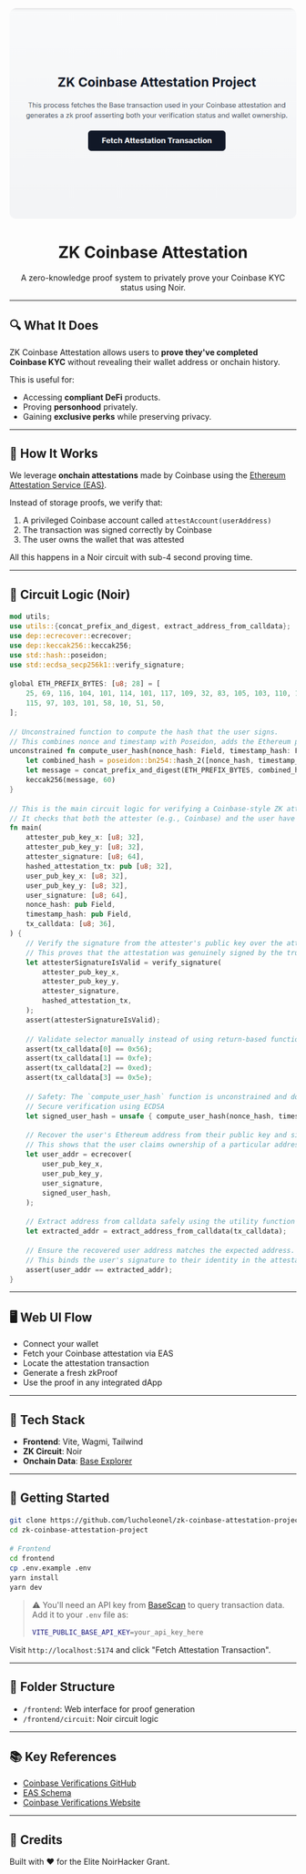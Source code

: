<p align="center">
  <img src="frontend/public/landing.png" alt="ZK Coinbase Attestation Screenshot" style="max-width: 100%; border-radius: 12px;" />
</p>

<h1 align="center">ZK Coinbase Attestation</h1>

<p align="center">
  A zero-knowledge proof system to privately prove your Coinbase KYC status using Noir.
</p>

---

## 🔍 What It Does

ZK Coinbase Attestation allows users to **prove they've completed Coinbase KYC** without revealing their wallet address or onchain history.

This is useful for:

- Accessing **compliant DeFi** products.
- Proving **personhood** privately.
- Gaining **exclusive perks** while preserving privacy.

---

## 🧪 How It Works

We leverage **onchain attestations** made by Coinbase using the [Ethereum Attestation Service (EAS)](https://base.easscan.org/schema/view/0xf8b05c79f090979bf4a80270aba232dff11a10d9ca55c4f88de95317970f0de9).

Instead of storage proofs, we verify that:

1. A privileged Coinbase account called `attestAccount(userAddress)`
2. The transaction was signed correctly by Coinbase
3. The user owns the wallet that was attested

All this happens in a Noir circuit with sub-4 second proving time.

---

## 🔧 Circuit Logic (Noir)

```rust
mod utils;
use utils::{concat_prefix_and_digest, extract_address_from_calldata};
use dep::ecrecover::ecrecover;
use dep::keccak256::keccak256;
use std::hash::poseidon;
use std::ecdsa_secp256k1::verify_signature;

global ETH_PREFIX_BYTES: [u8; 28] = [
    25, 69, 116, 104, 101, 114, 101, 117, 109, 32, 83, 105, 103, 110, 101, 100, 32, 77, 101, 115,
    115, 97, 103, 101, 58, 10, 51, 50,
];

// Unconstrained function to compute the hash that the user signs.
// This combines nonce and timestamp with Poseidon, adds the Ethereum prefix, and hashes with Keccak.
unconstrained fn compute_user_hash(nonce_hash: Field, timestamp_hash: Field) -> [u8; 32] {
    let combined_hash = poseidon::bn254::hash_2([nonce_hash, timestamp_hash]);
    let message = concat_prefix_and_digest(ETH_PREFIX_BYTES, combined_hash.to_be_bytes());
    keccak256(message, 60)
}

// This is the main circuit logic for verifying a Coinbase-style ZK attestation.
// It checks that both the attester (e.g., Coinbase) and the user have signed expected messages using ECDSA.
fn main(
    attester_pub_key_x: [u8; 32],
    attester_pub_key_y: [u8; 32],
    attester_signature: [u8; 64],
    hashed_attestation_tx: pub [u8; 32],
    user_pub_key_x: [u8; 32],
    user_pub_key_y: [u8; 32],
    user_signature: [u8; 64],
    nonce_hash: pub Field,
    timestamp_hash: pub Field,
    tx_calldata: [u8; 36],
) {
    // Verify the signature from the attester's public key over the attestation hash.
    // This proves that the attestation was genuinely signed by the trusted attester (e.g., Coinbase).
    let attesterSignatureIsValid = verify_signature(
        attester_pub_key_x,
        attester_pub_key_y,
        attester_signature,
        hashed_attestation_tx,
    );
    assert(attesterSignatureIsValid);

    // Validate selector manually instead of using return-based function
    assert(tx_calldata[0] == 0x56);
    assert(tx_calldata[1] == 0xfe);
    assert(tx_calldata[2] == 0xed);
    assert(tx_calldata[3] == 0x5e);

    // Safety: The `compute_user_hash` function is unconstrained and does not perform any unsafe memory operations.
    // Secure verification using ECDSA
    let signed_user_hash = unsafe { compute_user_hash(nonce_hash, timestamp_hash) };

    // Recover the user's Ethereum address from their public key and signature over their identity hash.
    // This shows that the user claims ownership of a particular address (e.g., for KYC or eligibility proofs).
    let user_addr = ecrecover(
        user_pub_key_x,
        user_pub_key_y,
        user_signature,
        signed_user_hash,
    );

    // Extract address from calldata safely using the utility function
    let extracted_addr = extract_address_from_calldata(tx_calldata);

    // Ensure the recovered user address matches the expected address.
    // This binds the user's signature to their identity in the attestation process.
    assert(user_addr == extracted_addr);
}


```

---

## 🖥️ Web UI Flow

- Connect your wallet
- Fetch your Coinbase attestation via EAS
- Locate the attestation transaction
- Generate a fresh zkProof
- Use the proof in any integrated dApp

---

## 🧱 Tech Stack

- **Frontend**: Vite, Wagmi, Tailwind
- **ZK Circuit**: Noir
- **Onchain Data**: [Base Explorer](https://basescan.org)

---

## 🚀 Getting Started

```bash
git clone https://github.com/lucholeonel/zk-coinbase-attestation-project
cd zk-coinbase-attestation-project

# Frontend
cd frontend
cp .env.example .env
yarn install
yarn dev
```

> ⚠️ You'll need an API key from [BaseScan](https://docs.basescan.org/) to query transaction data.
> Add it to your `.env` file as:
>
> ```bash
> VITE_PUBLIC_BASE_API_KEY=your_api_key_here
> ```

Visit `http://localhost:5174` and click "Fetch Attestation Transaction".

---

## 📁 Folder Structure

- `/frontend`: Web interface for proof generation
- `/frontend/circuit`: Noir circuit logic

---

## 📚 Key References

- [Coinbase Verifications GitHub](https://github.com/coinbase/verifications)
- [EAS Schema](https://base.easscan.org/schema/view/0xf8b05c79f090979bf4a80270aba232dff11a10d9ca55c4f88de95317970f0de9)
- [Coinbase Verifications Website](https://www.coinbase.com/en-gb/onchain-verify)

---

## 🤝 Credits

Built with ❤️ for the Elite NoirHacker Grant.
